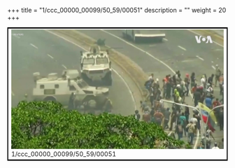 +++
title = "1/ccc_00000_00099/50_59/00051"
description = ""
weight = 20
+++

<table style="border:2px solid black;max-width:800px;max-height:800px;" 
><tr><td>
<img class="center-fit-jpg"
src="/jpg_/aaa_20190430_NxaOmWaI8sI_00050.jpg">
1/ccc_00000_00099/50_59/00051
</img></td></tr></table>
